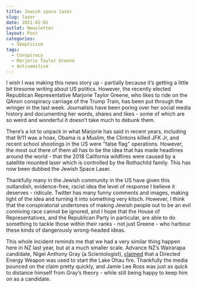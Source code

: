 ```yaml
---
title: Jewish space laser
slug: laser
date: 2021-02-01
outlet: Newsletter
layout: Post
categories:
  - Skepticism
tags:
  - Conspiracy
  - Marjorie Taylor Greene
  - Antisemitism
---
```


I wish I was making this news story up - partially because it’s getting a little bit tiresome writing about US politics. However, the recently elected Republican Representative Marjorie Taylor Greene, who likes to ride on the QAnon conspiracy carriage of the Trump Train, has been put through the wringer in the last week. Journalists have been poring over her social media history and documenting her words, shares and likes - some of which are so weird and wonderful it doesn’t take much to debunk them.

<!-- more -->

There’s a lot to unpack in what Marjorie has said in recent years, including that 9/11 was a hoax, Obama is a Muslim, the Clintons killed JFK Jr, and recent school shootings in the US were "false flag" operations. However, the most out there of them all has to be the idea that has made headlines around the world - that the 2018 California wildfires were caused by a satellite mounted laser which is controlled by the Rothschild family. This has now been dubbed the Jewish Space Laser.

Thankfully many in the Jewish community in the US have given this outlandish, evidence-free, racist idea the level of response I believe it deserves - ridicule. Twitter has many funny comments and images, making light of the idea and turning it into something very kitsch. However, I think that the conspiratorial undertones of making Jewish people out to be an evil conniving race cannot be ignored, and I hope that the House of Representatives, and the Republican Party in particular, are able to do something to tackle those within their ranks - not just Greene - who harbour these kinds of dangerously wrong-headed ideas.

This whole incident reminds me that we had a very similar thing happen here in NZ last year, but at a much smaller scale. Advance NZ’s Wairarapa candidate, Nigel Anthony Gray (a Scientologist), [claimed](https://www.newshub.co.nz/home/politics/2020/10/advance-nz-denies-candidate-s-claim-lake-hau-fires-were-caused-by-direct-energy-weapon.html) that a Directed Energy Weapon was used to start the Lake Ohau fire. Thankfully the media pounced on the claim pretty quickly, and Jamie Lee Ross was just as quick to distance himself from Gray’s theory - while still being happy to keep him on as a candidate.
